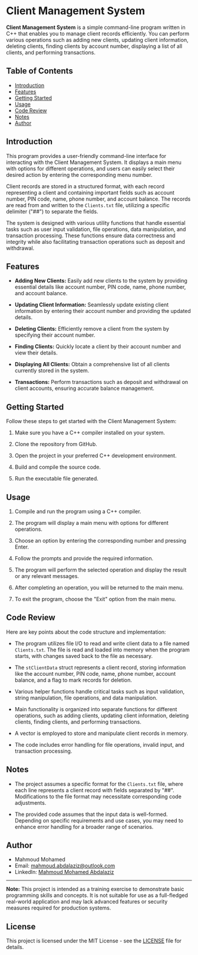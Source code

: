 # Client Management System

**Client Management System** is a simple command-line program written in C++ that enables you to manage client records efficiently. You can perform various operations such as adding new clients, updating client information, deleting clients, finding clients by account number, displaying a list of all clients, and performing transactions.

## Table of Contents

- [Introduction](#introduction)
- [Features](#features)
- [Getting Started](#getting-started)
- [Usage](#usage)
- [Code Review](#code-review)
- [Notes](#notes)
- [Author](#author)

## Introduction

This program provides a user-friendly command-line interface for interacting with the Client Management System. It displays a main menu with options for different operations, and users can easily select their desired action by entering the corresponding menu number.

Client records are stored in a structured format, with each record representing a client and containing important fields such as account number, PIN code, name, phone number, and account balance. The records are read from and written to the `Clients.txt` file, utilizing a specific delimiter ("##") to separate the fields.

The system is designed with various utility functions that handle essential tasks such as user input validation, file operations, data manipulation, and transaction processing. These functions ensure data correctness and integrity while also facilitating transaction operations such as deposit and withdrawal.

## Features

- **Adding New Clients:** Easily add new clients to the system by providing essential details like account number, PIN code, name, phone number, and account balance.

- **Updating Client Information:** Seamlessly update existing client information by entering their account number and providing the updated details.

- **Deleting Clients:** Efficiently remove a client from the system by specifying their account number.

- **Finding Clients:** Quickly locate a client by their account number and view their details.

- **Displaying All Clients:** Obtain a comprehensive list of all clients currently stored in the system.

- **Transactions:** Perform transactions such as deposit and withdrawal on client accounts, ensuring accurate balance management.

## Getting Started

Follow these steps to get started with the Client Management System:

1. Make sure you have a C++ compiler installed on your system.

2. Clone the repository from GitHub.

3. Open the project in your preferred C++ development environment.

4. Build and compile the source code.

5. Run the executable file generated.

## Usage

1. Compile and run the program using a C++ compiler.

2. The program will display a main menu with options for different operations.

3. Choose an option by entering the corresponding number and pressing Enter.

4. Follow the prompts and provide the required information.

5. The program will perform the selected operation and display the result or any relevant messages.

6. After completing an operation, you will be returned to the main menu.

7. To exit the program, choose the "Exit" option from the main menu.

## Code Review

Here are key points about the code structure and implementation:

- The program utilizes file I/O to read and write client data to a file named `Clients.txt`. The file is read and loaded into memory when the program starts, with changes saved back to the file as necessary.

- The `stClientData` struct represents a client record, storing information like the account number, PIN code, name, phone number, account balance, and a flag to mark records for deletion.

- Various helper functions handle critical tasks such as input validation, string manipulation, file operations, and data manipulation.

- Main functionality is organized into separate functions for different operations, such as adding clients, updating client information, deleting clients, finding clients, and performing transactions.

- A vector is employed to store and manipulate client records in memory.

- The code includes error handling for file operations, invalid input, and transaction processing.

## Notes

- The project assumes a specific format for the `Clients.txt` file, where each line represents a client record with fields separated by "##". Modifications to the file format may necessitate corresponding code adjustments.

- The provided code assumes that the input data is well-formed. Depending on specific requirements and use cases, you may need to enhance error handling for a broader range of scenarios.

## Author

- Mahmoud Mohamed
- Email: mahmoud.abdalaziz@outlook.com
- LinkedIn: [Mahmoud Mohamed Abdalaziz](https://www.linkedin.com/in/mahmoud-mohamed-abd/)

---

**Note:** This project is intended as a training exercise to demonstrate basic programming skills and concepts. It is not suitable for use as a full-fledged real-world application and may lack advanced features or security measures required for production systems.

## License

This project is licensed under the MIT License - see the [LICENSE](LICENSE) file for details.